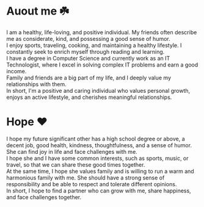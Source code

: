 # Auout me ☘️
I am a healthy, life-loving, and positive individual. My friends often describe me as considerate, kind, and possessing a good sense of humor. <br>
I enjoy sports, traveling, cooking, and maintaining a healthy lifestyle. I constantly seek to enrich myself through reading and learning. <br>
I have a degree in Computer Science and currently work as an IT Technologist, where I excel in solving complex IT problems and earn a good income. <br>
Family and friends are a big part of my life, and I deeply value my relationships with them. <br>
In short, I'm a positive and caring individual who values personal growth, enjoys an active lifestyle, and cherishes meaningful relationships.

# Hope ❤️
I hope my future significant other has a high school degree or above, a decent job, good health, kindness, thoughtfulness, and a sense of humor. She can find joy in life and face challenges with me.  <br>
I hope she and I have some common interests, such as sports, music, or travel, so that we can share these good times together. <br>
At the same time, I hope she values ​​family and is willing to run a warm and harmonious family with me. She should have a strong sense of responsibility and be able to respect and tolerate different opinions. <br>
In short, I hope to find a partner who can grow with me, share happiness, and face challenges together.
